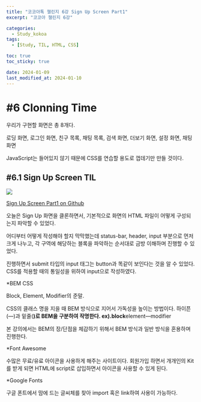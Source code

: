 ```yaml
---
title: "코코아톡 챌린지 6강 Sign Up Screen Part1"
excerpt: "코코아 챌린지 6강"

categories:
  - Study_kokoa
tags:
  - [Study, TIL, HTML, CSS]

toc: true
toc_sticky: true

date: 2024-01-09
last_modified_at: 2024-01-10
---
```


# #6 Clonning Time

우리가 구현할 화면은 총 8개다.

로딩 화면, 로그인 화면, 친구 목록, 채팅 목록, 검색 화면, 더보기 화면, 설정 화면, 채팅 화면

JavaScript는 들어있지 않기 때문에 CSS를 연습할 용도로 껍데기만 만들 것이다.

## #6.1 Sign Up Screen TIL

<img src="https://drive.google.com/uc?id=1onxOqWQlTL9YI3izwbXZBVtBfYCKyNQm">

[Sign Up Screen Part1 on Github](https://github.com/Seori15/2024_Kokoa_Clone/commit/95b396cfdd8d25bdfbd3242c1bfc0dbfb654269b)

오늘은 Sign Up 화면을 클론하면서, 기본적으로 화면의 HTML 파일이 어떻게 구성되는지 파악할 수 있었다.

어디부터 어떻게 작성해야 할지 막막했는데 status-bar, header, input 부분으로 먼저 크게 나누고, 각 구역에 해당하는 블록을 파악하는 순서대로 금방 이해하며 진행할 수 있었다.

진행하면서 submit 타입의 input 태그는 button과 똑같이 보인다는 것을 알 수 있었다. CSS를 적용할 때의 통일성을 위하여 input으로 작성하였다.

\*BEM CSS

Block, Element, Modifier의 준말.

CSS의 클래스 명을 지을 때 BEM 방식으로 지어서 가독성을 높이는 방법이다. 하이픈(—)과 밑줄(**)로 BEM을 구분하여 작명한다. ex).block**element—modifier

본 강의에서는 BEM의 장/단점을 체감하기 위해서 BEM 방식과 일반 방식을 혼용하며 진행한다.

\*Font Awesome

수많은 무료/유료 아이콘을 사용하게 해주는 사이트이다. 회원가입 하면서 개개인의 Kit를 받게 되면 HTML에 script로 삽입하면서 아이콘을 사용할 수 있게 된다.

\*Google Fonts

구글 폰트에서 맘에 드는 글씨체를 찾아 import 혹은 link하여 사용이 가능하다.
